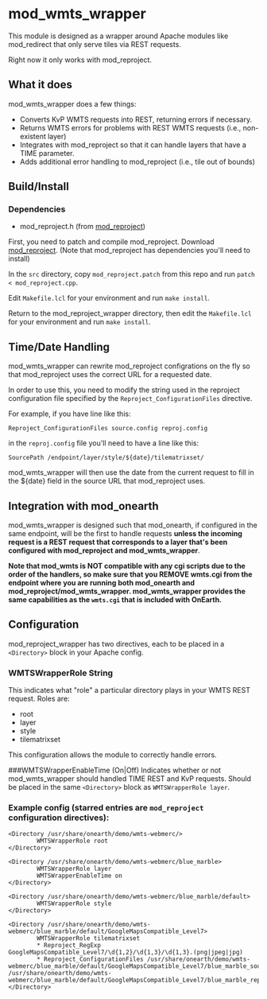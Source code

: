 # mod_wmts_wrapper

This module is designed as a wrapper around Apache modules like mod_redirect that only serve tiles via REST requests.

Right now it only works with mod_reproject.

## What it does

mod_wmts_wrapper does a few things:

- Converts KvP WMTS requests into REST, returning errors if necessary.
- Returns WMTS errors for problems with REST WMTS requests (i.e., non-existent layer)
- Integrates with mod_reproject so that it can handle layers that have a TIME parameter.
- Adds additional error handling to mod_reproject (i.e., tile out of bounds)

## Build/Install

### Dependencies
- mod_reproject.h (from [mod_reproject](https://github.com/lucianpls/mod_reproject))

First, you need to patch and compile mod_reproject. Download [mod_reproject](https://github.com/lucianpls/mod_reproject). (Note that mod_reproject has dependencies you'll need to install)

In the `src` directory, copy `mod_reproject.patch` from this repo and run `patch < mod_reproject.cpp`.

Edit `Makefile.lcl` for your environment and run `make install`.

Return to the mod_reproject_wrapper directory, then edit the `Makefile.lcl` for your environment and run `make install`.

## Time/Date Handling
mod_wmts_wrapper can rewrite mod_reproject configrations on the fly so that mod_reproject uses the correct URL for a requested date.

In order to use this, you need to modify the string used in the reproject configuration file specified by the `Reproject_ConfigurationFiles` directive.

For example, if you have line like this:

`Reproject_ConfigurationFiles source.config reproj.config`

in the `reproj.config` file you'll need to have a line like this:

`SourcePath /endpoint/layer/style/${date}/tilematrixset/`

mod_wmts_wrapper will then use the date from the current request to fill in the ${date} field in the source URL that mod_reproject uses.

## Integration with mod_onearth
mod_wmts_wrapper is designed such that mod_onearth, if configured in the same endpoint, will be the first to handle requests **unless the incoming request is a REST request that corresponds to a layer that's been configured with mod_reproject and mod_wmts_wrapper**.

**Note that mod_wmts is NOT compatible with any cgi scripts due to the order of the handlers, so make sure that you REMOVE wmts.cgi from the endpoint where you are running both mod_onearth and mod_reproject/mod_wmts_wrapper. mod_wmts_wrapper provides the same capabilities as the `wmts.cgi` that is included with OnEarth.**

## Configuration

mod_reproject_wrapper has two directives, each to be placed in a `<Directory>` block in your Apache config.

### WMTSWrapperRole String
This indicates what "role" a particular directory plays in your WMTS REST request. Roles are:

- root
- layer
- style
- tilematrixset

This configuration allows the module to correctly handle errors.

###WMTSWrapperEnableTime (On|Off)
Indicates whether or not mod_wmts_wrapper should handled TIME REST and KvP requests. Should be placed in the same `<Directory>` block as `WMTSWrapperRole layer`.

### Example config (starred entries are `mod_reproject` configuration directives):

```
<Directory /usr/share/onearth/demo/wmts-webmerc/>
        WMTSWrapperRole root
</Directory>

<Directory /usr/share/onearth/demo/wmts-webmerc/blue_marble>
        WMTSWrapperRole layer
        WMTSWrapperEnableTime on
</Directory>

<Directory /usr/share/onearth/demo/wmts-webmerc/blue_marble/default>
        WMTSWrapperRole style
</Directory>

<Directory /usr/share/onearth/demo/wmts-webmerc/blue_marble/default/GoogleMapsCompatible_Level7>
        WMTSWrapperRole tilematrixset
        * Reproject_RegExp GoogleMapsCompatible_Level7/\d{1,2}/\d{1,3}/\d{1,3}.(png|jpeg|jpg)
        * Reproject_ConfigurationFiles /usr/share/onearth/demo/wmts-webmerc/blue_marble/default/GoogleMapsCompatible_Level7/blue_marble_source.config /usr/share/onearth/demo/wmts-webmerc/blue_marble/default/GoogleMapsCompatible_Level7/blue_marble_reproject.config
</Directory>
